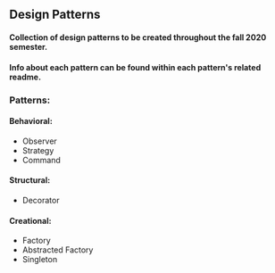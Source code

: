 ## Design Patterns
#### Collection of design patterns to be created throughout the fall 2020 semester.
#### Info about each pattern can be found within each pattern's related readme.

### **Patterns**:
#### **Behavioral:**
* Observer
* Strategy
* Command

#### **Structural:**
* Decorator

#### **Creational:**
* Factory
* Abstracted Factory
* Singleton